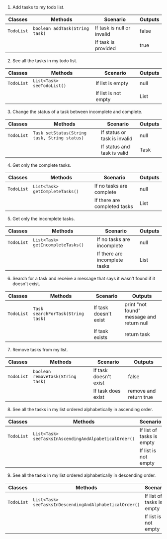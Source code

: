 






1. Add tasks to my todo list.

| Classes    | Methods                        | Scenario                   | Outputs |
|------------|--------------------------------|----------------------------|---------|
| `TodoList` | `boolean addTask(String task)` | If task is null or invalid | false   |
|            |                                | If task is provided        | true    |


2. See all the tasks in my todo list.


| Classes    | Methods                    | Scenario             | Outputs    |
|------------|----------------------------|----------------------|------------|
| `TodoList` | `List<Task> seeTodoList()` | If list is empty     | null       |
|            |                            | If list is not empty | List<Task> |


3. Change the status of a task between incomplete and complete.

| Classes    | Methods                                      | Scenario                     | Outputs |
|------------|----------------------------------------------|------------------------------|---------|
| `TodoList` | `Task setStatus(String task, String status)` | If status or task is invalid | null    |
|            |                                              | If status and task is valid  | Task    |


4. Get only the complete tasks.


| Classes    | Methods                         | Scenario                     | Outputs    |
|------------|---------------------------------|------------------------------|------------|
| `TodoList` | `List<Task> getCompleteTasks()` | If no tasks are complete     | null       |
|            |                                 | If there are completed tasks | List<Task> |


5. Get only the incomplete tasks.


| Classes    | Methods                           | Scenario                      | Outputs    |
|------------|-----------------------------------|-------------------------------|------------|
| `TodoList` | `List<Task> getIncompleteTasks()` | If no tasks are incomplete    | null       |
|            |                                   | If there are incomplete tasks | List<Task> |


6. Search for a task and receive a message that says it wasn't found if it doesn't exist.


| Classes    | Methods                           | Scenario              | Outputs                                   |
|------------|-----------------------------------|-----------------------|-------------------------------------------|
| `TodoList` | `Task searchForTask(String task)` | If task doesn't exist | print "not found" message and return null |
|            |                                   | If task exists        | return task                               |


7. Remove tasks from my list.


| Classes    | Methods                           | Scenario              | Outputs                |
|------------|-----------------------------------|-----------------------|------------------------|
| `TodoList` | `boolean removeTask(String task)` | If task doesn't exist | false                  |
|            |                                   | If task does exist    | remove and return true |


8. See all the tasks in my list ordered alphabetically in ascending order.


| Classes    | Methods                                               | Scenario                  | Outputs    |
|------------|-------------------------------------------------------|---------------------------|------------|
| `TodoList` | `List<Task> seeTasksInAscendingAndAlpabeticalOrder()` | If list of tasks is empty | null       |
|            |                                                       | If list is not empty      | List<Task> |


9. See all the tasks in my list ordered alphabetically in descending order.


| Classes    | Methods                                                 | Scenario                  | Outputs    |
|------------|---------------------------------------------------------|---------------------------|------------|
| `TodoList` | `List<Task> seeTasksInDescendingAndAlphabeticalOrder()` | If list of tasks is empty | null       |
|            |                                                         | If list is not empty      | List<Task> |